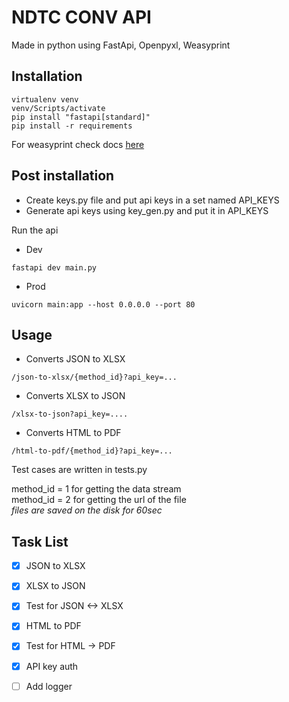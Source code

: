 # NDTC CONV API

Made in python using FastApi, Openpyxl, Weasyprint

## Installation
```
virtualenv venv
venv/Scripts/activate
pip install "fastapi[standard]"
pip install -r requirements
```
For weasyprint check docs [here](https://doc.courtbouillon.org/weasyprint/stable/first_steps.html#installation)

## Post installation
- Create keys.py file and put api keys in a set named API_KEYS
- Generate api keys using key_gen.py and put it in API_KEYS

Run the api
- Dev
```
fastapi dev main.py
```
- Prod
```
uvicorn main:app --host 0.0.0.0 --port 80
```


## Usage
- Converts JSON to XLSX

```
/json-to-xlsx/{method_id}?api_key=...
```

- Converts XLSX to JSON
```
/xlsx-to-json?api_key=....
```
- Converts HTML to PDF
```
/html-to-pdf/{method_id}?api_key=...
```

Test cases are written in tests.py

method_id = 1 for getting the data stream <br>
method_id = 2 for getting the url of the file <br>
*files are saved on the disk for 60sec*

## Task List
- [x] JSON to XLSX
- [X] XLSX to JSON
- [X] Test for JSON <-> XLSX
- [x] HTML to PDF
- [x] Test for HTML -> PDF
- [x] API key auth
- [ ] Add logger

